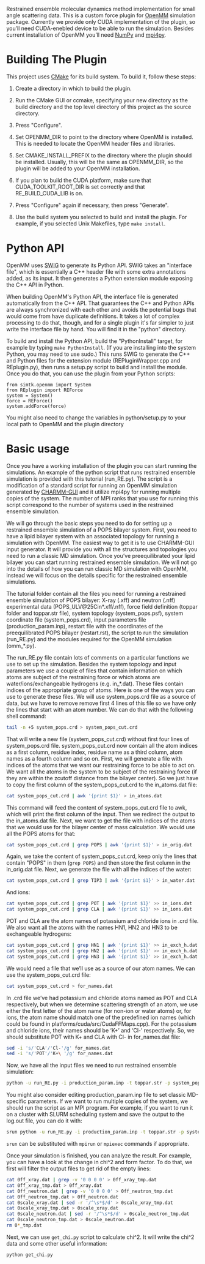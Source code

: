 Restrained ensemble molecular dynamics method implementation for small angle scattering data. 
This is a custom force plugin for [OpenMM](http://openmm.org/) simulation package. Currently we provide only CUDA implementation of the plugin, so you’ll need CUDA-enebled device 
to be able to run the simulation. Besides current installation of OpenMM you’ll need [NumPy](https://numpy.org/) and [mpi4py](https://mpi4py.readthedocs.io).

Building The Plugin
===================

This project uses [CMake](http://www.cmake.org) for its build system.  To build it, follow these
steps:

1. Create a directory in which to build the plugin.

2. Run the CMake GUI or ccmake, specifying your new directory as the build directory and the top
level directory of this project as the source directory.

3. Press "Configure".

4. Set OPENMM_DIR to point to the directory where OpenMM is installed.  This is needed to locate
the OpenMM header files and libraries.

5. Set CMAKE_INSTALL_PREFIX to the directory where the plugin should be installed.  Usually,
this will be the same as OPENMM_DIR, so the plugin will be added to your OpenMM installation.

6. If you plan to build the CUDA platform, make sure that CUDA_TOOLKIT_ROOT_DIR is set correctly
and that RE_BUILD_CUDA_LIB is on.

7. Press "Configure" again if necessary, then press "Generate".

8. Use the build system you selected to build and install the plugin.  For example, if you
selected Unix Makefiles, type `make install`.

Python API
==========

OpenMM uses [SWIG](http://www.swig.org) to generate its Python API.  SWIG takes an "interface
file", which is essentially a C++ header file with some extra annotations added, as its input.
It then generates a Python extension module exposing the C++ API in Python.

When building OpenMM's Python API, the interface file is generated automatically from the C++
API.  That guarantees the C++ and Python APIs are always synchronized with each other and avoids
the potential bugs that would come from have duplicate definitions.  It takes a lot of complex
processing to do that, though, and for a single plugin it's far simpler to just write the
interface file by hand.  You will find it in the "python" directory.

To build and install the Python API, build the "PythonInstall" target, for example by typing
`make PythonInstall`.  (If you are installing into the system Python, you may need to use sudo.)
This runs SWIG to generate the C++ and Python files for the extension module
(REPluginWrapper.cpp and REplugin.py), then runs a setup.py script to build and
install the module.  Once you do that, you can use the plugin from your Python scripts:

    from simtk.openmm import System
    from REplugin import REForce
    system = System()
    force = REForce()
    system.addForce(force)

You might also need to change the variables in python/setup.py to your local path to OpenMM and the plugin directory

Basic usage
===========

Once you have a working installation of the plugin you can start running the simulations. An example of the python script that runs restrained ensemble simulation is provided with this tutorial (run_RE.py). The script is a modification of a standard script for running an OpenMM simulation generated by [CHARMM-GUI](http://www.charmm-gui.org/) and it utilize mpi4py for running multiple copies of the system. The number of MPI ranks that you use for running this script correspond to the number of systems used in the restrained ensemble simulation.

We will go through the basic steps you need to do for setting up a restrained ensemble simulation of a POPS bilayer system. First, you need to have a lipid bilayer system with an associated topology for running a simulation with OpenMM. The easiest way to get it is to use CHARMM-GUI input generator. It will provide you with all the structures and topologies you need to run a classic MD simulation. Once you’ve preequilibrated your lipid bilayer you can start running restrained ensemble simulation. We will not go into the details of how you can run classic MD simulation with OpenMM, instead we will focus on the details specific for the restrained ensemble simulations.

The tutorial folder contain all the files you need for running a restrained ensemble simulation of POPS bilayer: X-ray (.xff) and neutron (.nff) experimental data (POPS_ULV@25Cin*.xff/.nff), force field definition (toppar folder and toppar.str file), system topology (system_pops.psf), system coordinate file (system_pops.crd), input parameters file (production_param.inp), restart file with the coordinates of the preequilibrated POPS bilayer (restart.rst), the script to run the simulation (run_RE.py) and the modules required for the OpenMM simulation (omm_*.py).

The run_RE.py file contain lots of comments on a particular functions we use to set up the simulation. Besides the system topology and input parameters we use a couple of files that contain information on which atoms are subject of the restraining force or which atoms are water/ions/exchangeable hydrogens (e.g. in_*.dat). These files contain indices of the appropriate group of atoms. Here is one of the ways you can use to generate these files. We will use system_pops.crd file as a source of data, but we have to remove remove first 4 lines of this file so we have only the lines that start with an atom number. We can do that with the following shell command:
```bash
tail -n +5 system_pops.crd > system_pops_cut.crd
```
That will write a new file (system_pops_cut.crd) without first four lines of system_pops.crd file. system_pops_cut.crd now contain all the atom indices as a first column, residue index, residue name as a third column, atom names as a fourth column and so on. First, we will generate a file with indices of the atoms that we want our restraining force to be able to act on. We want all the atoms in the system to be subject of the restraining force (if they are within the zcutoff distance from the bilayer center). So we just have to copy the first column of the system_pops_cut.crd to the in_atoms.dat file:
```bash
cat system_pops_cut.crd | awk '{print $1}' > in_atoms.dat
```
This command will feed the content of system_pops_cut.crd file to awk, which will print the first column of the input. Then we redirect the output to the in_atoms.dat file. Next, we want to get the file with indices of the atoms that we would use for the bilayer center of mass calculation. We would use all the POPS atoms for that:
```bash
cat system_pops_cut.crd | grep POPS | awk '{print $1}' > in_orig.dat
```
Again, we take the content of system_pops_cut.crd, keep only the lines that contain "POPS" in them (`grep POPS`) and then store the first column in the in_orig.dat file. Next, we generate the file with all the indices of the water:
```bash
cat system_pops_cut.crd | grep TIP3 | awk '{print $1}' > in_water.dat
```
And ions:
```bash
cat system_pops_cut.crd | grep POT | awk '{print $1}' >> in_ions.dat
cat system_pops_cut.crd | grep CLA | awk '{print $1}' >> in_ions.dat
```
POT and CLA are the atom names of potassium and chloride ions in .crd file. We also want all the atoms with the names HN1, HN2 and HN3 to be exchangeable hydrogens:
```bash
cat system_pops_cut.crd | grep HN1 | awk '{print $1}' >> in_exch_h.dat
cat system_pops_cut.crd | grep HN2 | awk '{print $1}' >> in_exch_h.dat
cat system_pops_cut.crd | grep HN3 | awk '{print $1}' >> in_exch_h.dat
```
We would need a file that we’ll use as a source of our atom names. We can use the  system_pops_cut.crd file:
```bash
cat system_pops_cut.crd > for_names.dat
```
In .crd file we’ve had potassium and chloride atoms named as POT and CLA respectively, but when we determine scattering strength of an atom, we use either the first letter of the atom name (for non-ion or water atoms) or, for ions, the atom name should match one of the predefined ion names (which could be found in platforms/cuda/src/CudaFFMaps.cpp). For the potassium and chloride ions, their names should be ‘K+’ and ‘Cl-’ respectively. So, we should substitute POT with K+ and CLA with Cl- in for_names.dat file:
```bash
sed -i 's/'CLA'/'Cl-'/g' for_names.dat
sed -i 's/'POT'/'K+\ '/g' for_names.dat
```
Now, we have all the input files we need to run restrained ensemble simulation:
```bash
python -u run_RE.py -i production_param.inp -t toppar.str -p system_pops.psf -c system_pops.crd
```
You might also consider editing production_param.inp file to set classic MD-specific parameters. If we want to run multiple copies of the system, we should run the script as an MPI program. For example, if you want to run it on a cluster with SLURM scheduling system and save the output to the log.out file, you can do it with:
```bash
srun python -u run_RE.py -i production_param.inp -t toppar.str -p system_pops.psf -c system_pops.crd > log.out
```
`srun` can be substituted with `mpirun` or `mpiexec` commands if appropriate.

Once your simulation is finished, you can analyze the result. For example, you can have a look at the change in chi^2 and form factor. To do that, we first will filter the output files to get rid of the empty lines:
```bash
cat 0ff_xray.dat | grep -v '0 0 0 0' > 0ff_xray_tmp.dat
cat 0ff_xray_tmp.dat > 0ff_xray.dat
cat 0ff_neutron.dat | grep -v '0 0 0 0' > 0ff_neutron_tmp.dat
cat 0ff_neutron_tmp.dat > 0ff_neutron.dat
cat 0scale_xray.dat | sed -r '/^\s*$/d' > 0scale_xray_tmp.dat
cat 0scale_xray_tmp.dat > 0scale_xray.dat
cat 0scale_neutron.dat | sed -r '/^\s*$/d' > 0scale_neutron_tmp.dat
cat 0scale_neutron_tmp.dat > 0scale_neutron.dat
rm 0*_tmp.dat
````
Next, we can use `get_chi.py` script to calculate chi^2. It will write the chi^2 data and some other useful information:
```bash
python get_chi.py
```
